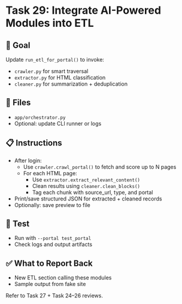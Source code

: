 # Task 29: Integrate AI-Powered Modules into ETL

## 🎯 Goal
Update `run_etl_for_portal()` to invoke:
- `crawler.py` for smart traversal
- `extractor.py` for HTML classification
- `cleaner.py` for summarization + deduplication

## 📂 Files
- `app/orchestrator.py`
- Optional: update CLI runner or logs

## 📋 Instructions
- After login:
  - Use `crawler.crawl_portal()` to fetch and score up to N pages
  - For each HTML page:
    - Use `extractor.extract_relevant_content()`
    - Clean results using `cleaner.clean_blocks()`
    - Tag each chunk with source_url, type, and portal
- Print/save structured JSON for extracted + cleaned records
- Optionally: save preview to file

## 🧪 Test
- Run with `--portal test_portal`
- Check logs and output artifacts

## ✅ What to Report Back
- New ETL section calling these modules
- Sample output from fake site

Refer to Task 27 + Task 24–26 reviews.